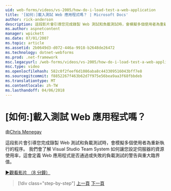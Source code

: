 ```yaml
---
uid: web-forms/videos/vs-2005/how-do-i-load-test-a-web-application
title: '[如何:]載入測試 Web 應用程式嗎？ | Microsoft Docs'
author: rick-anderson
description: 這段影片會引導您完成錄製 Web 測試和負載測試時，會模擬多個使用者為重新執行的程序。 我們會了解如何在 Visual Studio...
ms.author: aspnetcontent
manager: wpickett
ms.date: 07/01/2007
ms.topic: article
ms.assetid: 2b0649d3-d072-446a-9918-b2648de26472
ms.technology: dotnet-webforms
ms.prod: .net-framework
msc.legacyurl: /web-forms/videos/vs-2005/how-do-i-load-test-a-web-application
msc.type: video
ms.openlocfilehash: 582c0f2feef6d1086aba8c443309516043bff7e8
ms.sourcegitcommit: f8852267f463b62d7f975e56bea9aa3f68fbbdeb
ms.translationtype: MT
ms.contentlocale: zh-TW
ms.lasthandoff: 04/06/2018
---
```

<a name="how-do-i-load-test-a-web-application"></a>[如何:]載入測試 Web 應用程式嗎？
====================
由[Chris Menegay](https://twitter.com/CMenegay)

這段影片會引導您完成錄製 Web 測試和負載測試時，會模擬多個使用者為重新執行的程序。 我們會了解 Visual Studio Team System 如何讓您設定伺服器的資源使用率，這會定義 Web 應用程式是否通過或失敗的負載測試的警告與重大臨界值。

[&#9654;觀看影片 （8 分鐘）](https://channel9.msdn.com/Blogs/ASP-NET-Site-Videos/how-do-i-load-test-a-web-application)

> [!div class="step-by-step"]
> [上一頁](how-do-i-practice-test-driven-development.md)
> [下一頁](how-do-i-tune-web-application-performance-with-profiling.md)
